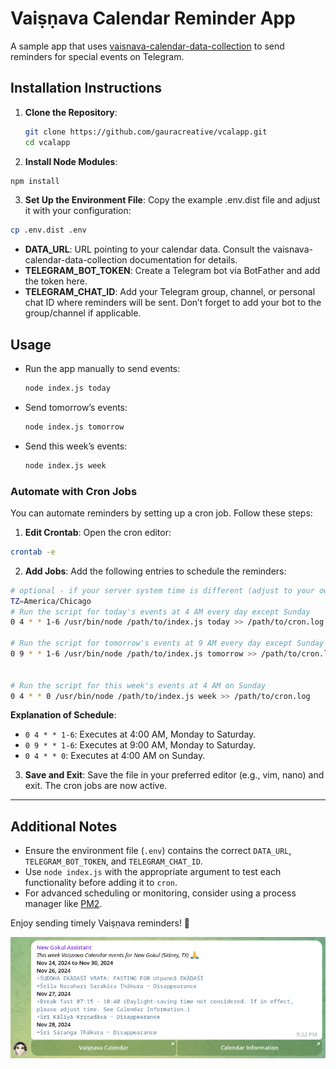 # Vaiṣṇava Calendar Reminder App

A sample app that uses [vaisnava-calendar-data-collection](https://github.com/gauracreative/vaisnava-calendar-data-collection) to send reminders for special events on Telegram.

## Installation Instructions

1. **Clone the Repository**:
   ```bash
   git clone https://github.com/gauracreative/vcalapp.git
   cd vcalapp
    ```
2. **Install Node Modules**:

```bash
npm install
```

3. **Set Up the Environment File**: Copy the example .env.dist file and adjust it with your configuration:

```bash
cp .env.dist .env
```

- **DATA_URL**: URL pointing to your calendar data. Consult the vaisnava-calendar-data-collection documentation for details.
- **TELEGRAM_BOT_TOKEN**: Create a Telegram bot via BotFather and add the token here.
- **TELEGRAM_CHAT_ID**: Add your Telegram group, channel, or personal chat ID where reminders will be sent. Don’t forget to add your bot to the group/channel if applicable.

## Usage

- Run the app manually to send events:

    ```bash
    node index.js today
    ```
- Send tomorrow’s events:

    ```bash
    node index.js tomorrow
    ```
- Send this week’s events:

    ```bash
    node index.js week
    ```

### Automate with Cron Jobs

You can automate reminders by setting up a cron job. Follow these steps:

1. **Edit Crontab**: Open the cron editor:

```bash
crontab -e
```
2. **Add Jobs**: Add the following entries to schedule the reminders:
```bash
# optional - if your server system time is different (adjust to your own time zone)
TZ=America/Chicago
# Run the script for today's events at 4 AM every day except Sunday
0 4 * * 1-6 /usr/bin/node /path/to/index.js today >> /path/to/cron.log

# Run the script for tomorrow's events at 9 AM every day except Sunday
0 9 * * 1-6 /usr/bin/node /path/to/index.js tomorrow >> /path/to/cron.log


# Run the script for this week's events at 4 AM on Sunday
0 4 * * 0 /usr/bin/node /path/to/index.js week >> /path/to/cron.log

```

**Explanation of Schedule**:

- `0 4 * * 1-6`: Executes at 4:00 AM, Monday to Saturday.
- `0 9 * * 1-6`: Executes at 9:00 AM, Monday to Saturday.
- `0 4 * * 0`: Executes at 4:00 AM on Sunday.

3. **Save and Exit**: Save the file in your preferred editor (e.g., vim, nano) and exit. The cron jobs are now active.

---

## Additional Notes

- Ensure the environment file (`.env`) contains the correct `DATA_URL`, `TELEGRAM_BOT_TOKEN`, and `TELEGRAM_CHAT_ID`.
- Use `node index.js` with the appropriate argument to test each functionality before adding it to `cron`.
- For advanced scheduling or monitoring, consider using a process manager like [PM2](https://pm2.keymetrics.io/).

Enjoy sending timely Vaiṣṇava reminders! 🙏

![Notification Sample](./img/sample-notification.png "Vaiṣṇava Calendar App")
